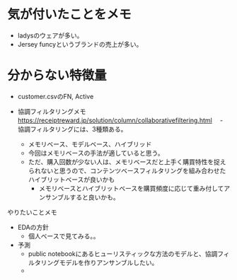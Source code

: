 # 気が付いたことをメモ

* ladysのウェアが多い。
* Jersey funcyというブランドの売上が多い。


# 分からない特徴量
* customer.csvのFN, Active


* 協調フィルタリングメモ　https://receiptreward.jp/solution/column/collaborativefiltering.html
　- 協調フィルタリングには、3種類ある。
    - メモリベース、モデルベース、ハイブリッド
    - 今回はメモリベースの手法が適していると思う。
    - ただ、購入回数が少ない人は、メモリベースだと上手く購買特性を捉えられないと思うので、コンテンツベースフィルタリングを組み合わせたハイブリットベースが良いかも
        - メモリベースとハイブリットベースを購買頻度に応じて重み付してアンサンブルすると良いかも。

やりたいことメモ
* EDAの方針
    - 個人ベースで見てみる。。
* 予測
    - public notebookにあるヒューリスティックな方法のモデルと、協調フィルタリングモデルを作りアンサンブルしたい。
    - 